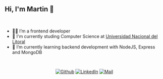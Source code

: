 ## Hi, I'm Martin 👋

<br />

- 👨‍💻 I’m a frontend developer
- 📘 I'm currently studing Computer Science at [Universidad Nacional del Litoral](https://www.unl.edu.ar/carreras/ingenieria-en-informatica/)
- 🌱 I’m currently learning backend development with NodeJS, Express and MongoDB

<br />
<p align="center"> 
  <a href="https://github.com/martinsione" target="_blank"
    ><img
      alt="Github"
      src="https://img.shields.io/badge/GitHub-%2312100E.svg?&style=for-the-badge&logo=Github&logoColor=white"
  /></a>
  <!--
  <a href="https://twitter.com/martinsione03" target="_blank"
    ><img
      alt="Twitter"
      src="https://img.shields.io/badge/twitter-%231DA1F2.svg?&style=for-the-badge&logo=twitter&logoColor=white"
  /></a>
  -->
  <a href="https://www.linkedin.com/in/martinsione" target="_blank"
    ><img
      alt="LinkedIn"
      src="https://img.shields.io/badge/linkedin-%230077B5.svg?&style=for-the-badge&logo=linkedin&logoColor=white"
  /></a>
    <a href="mailto:martinsione03@gmail.com" target="_blank"
    ><img
      alt="Mail"
      src="https://img.shields.io/badge/Mail-fafafa.svg?&style=for-the-badge&logo=mail.ru&logoColor=black"
  /></a>
</p>
